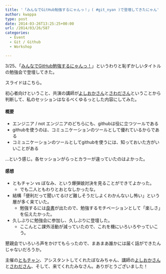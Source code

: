 ```yaml
---
title: '「みんなでGitHub勉強するにゃんっ！」( #git_nyan )で登壇してきたにゃん'
author: kwappa
type: post
date: 2014-03-26T13:25:25+00:00
url: /2014/03/26/587
categories:
  - Event
  - Git / Github
  - Workshop

---
```

3/25、「<a href="http://atnd.org/events/48075" target="_blank">みんなでGitHub勉強するにゃんっ！</a>」というわりと恥ずかしいタイトルの勉強会で登壇してきた。

スライドはこちら。

<script async class="speakerdeck-embed" data-id="04a7b2f0964d0131f0363e762bb67ced" data-ratio="1.33333333333333" src="//speakerdeck.com/assets/embed.js"></script>

初心者向けということ、共演の講師が<a href="http://twitter.com/hyoshiok" target="_blank">よしおかさん</a>と<a href="http://twitter.com/cesare" target="_blank">さわださん</a>ということから判断して、私のセッションはなるべくゆるっとした内容にしてみた。

<!--more-->

#### 概要

  * エンジニア / not エンジニアのどちらにも、githubは役に立つツールである
  * githubを使うのは、コミュニケーションのツールとして優れているからである
  * コミュニケーションのツールとしてgithubを使うには、知っておいた方がいいことがある

…という感じ。各セッションがらっとカラーが違っていたのはよかった。

#### 感想

  * ともチャン vs ぼなみ、という爆弾娘対決を見ることができてよかった。 
      * でも二人ともわりとおとなしかったな。
  * 結構「便利だって聞いてるけど難しそうだしよくわかんないし怖い」という層が多く来ていた。 
      * 勉強するには<a href="http://amzn.to/1nTUNbA" target="_blank">良書</a>が出たので、勉強するモチベーションとして「楽しさ」を伝えたかった。
  * 久しぶりに勉強会に参加し、久しぶりに登壇した。 
      * ここんとこ課外活動が減っていたので、これを機にいろいろやっていこう。

懇親会でいろいろ声をかけてもらったので、まあまあ誰かには届く話ができたんじゃないだろうか。

主催の<a href="http://twitter.com/tb_bot" target="_blank">ともチャン</a>、アシスタントしてくれたぼなみちゃん、講師の<a href="http://twitter.com/hyoshiok" target="_blank">よしおかさん</a>と<a href="http://twitter.com/cesare" target="_blank">さわださん</a>、そして、来てくれたみなさん。ありがとうございました！
